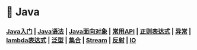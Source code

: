 # 🚥 Java

### [Java入门](/Java/Java入门)	|	[Java语法](/Java/Java语法)	|	[Java面向对象](/Java/Java面向对象)	|	[常用API](/Java/常用API)	|	[正则表达式](/Java/正则表达式)	|	[异常](/Java/异常)	|	[lambda表达式](/Java/lambda表达式)	|	[泛型](/Java/泛型)	|	[集合](/Java/集合)	|	[Stream](/Java/Stream)	|	[反射](/Java/反射)	|	[IO](/Java/IO)





